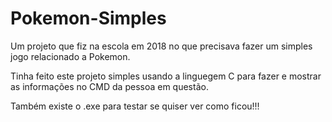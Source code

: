 # Pokemon-Simples

Um projeto que fiz na escola em 2018 no que precisava fazer um simples jogo relacionado a Pokemon.

Tinha feito este projeto simples usando a linguegem C para fazer e mostrar as informações no CMD da pessoa em questão.

Também existe o .exe para testar se quiser ver como ficou!!!
